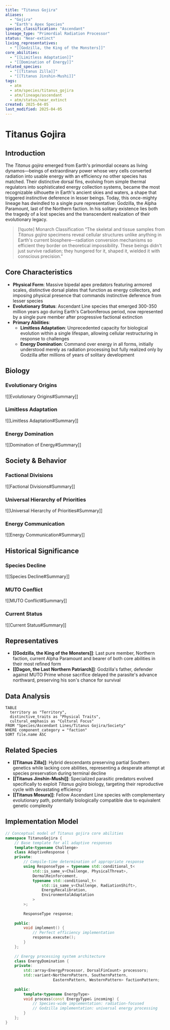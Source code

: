 ```yaml
---
title: "Titanus Gojira"
aliases:
  - "Gojira"
  - "Earth's Apex Species"
species_classification: "Ascendant"
lineage_type: "Primordial Radiation Processor"
status: "Near-extinct"
living_representatives:
  - "[[Godzilla, the King of the Monsters]]"
core_abilities:
  - "[[Limitless Adaptation]]"
  - "[[Domination of Energy]]"
related_species:
  - "[[Titanus Zilla]]"
  - "[[Titanus Jinshin-Mushi]]"
tags:
  - atm
  - atm/species/titanus_gojira
  - atm/lineage/ascendant
  - atm/status/near_extinct
created: 2025-04-05
last_modified: 2025-04-05
---
```


# Titanus Gojira

## Introduction

The *Titanus gojira* emerged from Earth's primordial oceans as living dynamos—beings of extraordinary power whose very cells converted radiation into usable energy with an efficiency no other species has matched. Their distinctive dorsal fins, evolving from simple thermal regulators into sophisticated energy collection systems, became the most recognizable silhouette in Earth's ancient skies and waters, a shape that triggered instinctive deference in lesser beings. Today, this once-mighty lineage has dwindled to a single pure representative: Godzilla, the Alpha Paramount, last of the Northern faction. In his solitary existence lies both the tragedy of a lost species and the transcendent realization of their evolutionary legacy.

> [!quote] Monarch Classification
> “The skeletal and tissue samples from *Titanus gojira* specimens reveal cellular structures unlike anything in Earth's current biosphere—radiation conversion mechanisms so efficient they border on theoretical impossibility. These beings didn't just survive radiation; they hungered for it, shaped it, wielded it with conscious precision.”

## Core Characteristics

- **Physical Form**: Massive bipedal apex predators featuring armored scales, distinctive dorsal plates that function as energy collectors, and imposing physical presence that commands instinctive deference from lesser species
- **Evolutionary Status**: Ascendant Line species that emerged 300-350 million years ago during Earth's Carboniferous period, now represented by a single pure member after progressive factional extinction
- **Primary Abilities**:
  - **Limitless Adaptation**: Unprecedented capacity for biological evolution within a single lifespan, allowing cellular restructuring in response to challenges
  - **Energy Domination**: Command over energy in all forms, initially understood merely as radiation processing but fully realized only by Godzilla after millions of years of solitary development

## Biology

### Evolutionary Origins

![[Evolutionary Origins#Summary]]

### Limitless Adaptation

![[Limitless Adaptation#Summary]]

### Energy Domination

![[Domination of Energy#Summary]]

## Society & Behavior

### Factional Divisions

![[Factional Divisions#Summary]]

### Universal Hierarchy of Priorities

![[Universal Hierarchy of Priorities#Summary]]

### Energy Communication

![[Energy Communication#Summary]]

## Historical Significance

### Species Decline

![[Species Decline#Summary]]

### MUTO Conflict

![[MUTO Conflict#Summary]]

### Current Status

![[Current Status#Summary]]

## Representatives

- **[[Godzilla, the King of the Monsters]]**: Last pure member, Northern faction, current Alpha Paramount and bearer of both core abilities in their most refined form
- **[[Dagon, the Last Northern Patriarch]]**: Godzilla's father, defender against MUTO Prime whose sacrifice delayed the parasite's advance northward, preserving his son's chance for survival

## Data Analysis

```dataview
TABLE 
  territory as "Territory", 
  distinctive_traits as "Physical Traits",
  cultural_emphasis as "Cultural Focus"
FROM "Species/Ascendant Lines/Titanus Gojira/Society"
WHERE component_category = "faction"
SORT file.name ASC
```

## Related Species

- **[[Titanus Zilla]]**: Hybrid descendants preserving partial Southern genetics while lacking core abilities, representing a desperate attempt at species preservation during terminal decline
- **[[Titanus Jinshin-Mushi]]**: Specialized parasitic predators evolved specifically to exploit *Titanus gojira* biology, targeting their reproductive cycle with devastating efficiency
- **[[Titanus Mosura]]**: Fellow Ascendant Line species with complementary evolutionary path, potentially biologically compatible due to equivalent genetic complexity

## Implementation Model

```cpp
// Conceptual model of Titanus gojira core abilities
namespace TitanusGojira {
    // Base template for all adaptive responses
    template<typename Challenge>
    class AdaptiveResponse {
    private:
        // Compile-time determination of appropriate response
        using ResponseType = typename std::conditional_t<
            std::is_same_v<Challenge, PhysicalThreat>,
            DermalReinforcement,
            typename std::conditional_t<
                std::is_same_v<Challenge, RadiationShift>,
                EnergyRecalibration,
                EnvironmentalAdaptation
            >
        >;
        
        ResponseType response;
        
    public:
        void implement() {
            // Perfect efficiency implementation
            response.execute();
        }
    };
    
    // Energy processing system architecture
    class EnergyDomination {
    private:
        std::array<EnergyProcessor, DorsalFinCount> processors;
        std::variant<NorthernPattern, SouthernPattern, 
                     EasternPattern, WesternPattern> factionPattern;
                     
    public:
        template<typename EnergyType>
        void process(const EnergyType& incoming) {
            // Species-wide implementation: radiation-focused
            // Godzilla implementation: universal energy processing
        }
    };
}
```